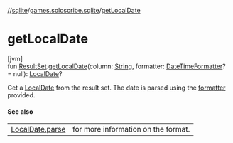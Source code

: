 //[sqlite](../../index.md)/[games.soloscribe.sqlite](index.md)/[getLocalDate](get-local-date.md)

# getLocalDate

[jvm]\
fun [ResultSet](https://docs.oracle.com/javase/8/docs/api/java/sql/ResultSet.html).[getLocalDate](get-local-date.md)(column: [String](https://kotlinlang.org/api/latest/jvm/stdlib/kotlin-stdlib/kotlin/-string/index.html), formatter: [DateTimeFormatter](https://docs.oracle.com/javase/8/docs/api/java/time/format/DateTimeFormatter.html)? = null): [LocalDate](https://docs.oracle.com/javase/8/docs/api/java/time/LocalDate.html)?

Get a [LocalDate](https://docs.oracle.com/javase/8/docs/api/java/time/LocalDate.html) from the result set. The date is parsed using the [formatter](get-local-date.md) provided.

#### See also

| | |
|---|---|
| [LocalDate.parse](https://docs.oracle.com/javase/8/docs/api/java/time/LocalDate.html#parse-kotlin.CharSequence-) | for more information on the format. |

